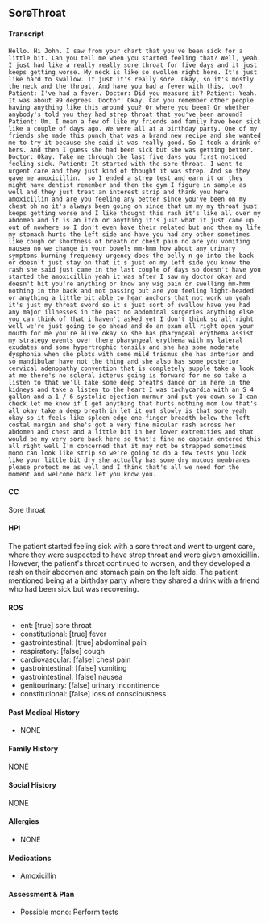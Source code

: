 SoreThroat
---
#### Transcript
```
Hello. Hi John. I saw from your chart that you've been sick for a little bit. Can you tell me when you started feeling that? Well, yeah. I just had like a really really sore throat for five days and it just keeps getting worse. My neck is like so swollen right here. It's just like hard to swallow. It just it's really sore. Okay, so it's mostly the neck and the throat. And have you had a fever with this, too? Patient: I've had a fever. Doctor: Did you measure it? Patient: Yeah. It was about 99 degrees. Doctor: Okay. Can you remember other people having anything like this around you? Or where you been? Or whether anybody's told you they had strep throat that you've been around? Patient: Um. I mean a few of like my friends and family have been sick like a couple of days ago. We were all at a birthday party. One of my friends she made this punch that was a brand new recipe and she wanted me to try it because she said it was really good. So I took a drink of hers. And then I guess she had been sick but she was getting better. Doctor: Okay. Take me through the last five days you first noticed feeling sick. Patient: It started with the sore throat. I went to urgent care and they just kind of thought it was strep. And so they gave me amoxicillin.  so I ended a strep test and earn it or they might have dentist remember and then the gym I figure in sample as well and they just treat an interest strip and thank you here amoxicillin and are you feeling any better since you've been on my chest oh no it's always been going on since that um my my throat just keeps getting worse and I like thought this rash it's like all over my abdomen and it is an itch or anything it's just what it just came up out of nowhere so I don't even have their related but and then my life my stomach hurts the left side and have you had any other sometimes like cough or shortness of breath or chest pain no are you vomiting nausea no we change in your bowels mm-hmm how about any urinary symptoms burning frequency urgency does the belly n go into the back or doesn't just stay on that it's just on my left side you know the rash she said just came in the last couple of days so doesn't have you started the amoxicillin yeah it was after I saw my doctor okay and doesn't hit you're anything or know any wig pain or swelling mm-hmm nothing in the back and not passing out are you feeling light-headed or anything a little bit able to hear anchors that not work um yeah it's just my throat sword so it's just sort of swallow have you had any major illnesses in the past no abdominal surgeries anything else you can think of that i haven't asked yet I don't think so all right well we're just going to go ahead and do an exam all right open your mouth for me you're alive okay so she has pharyngeal erythema assist my strategy events over there pharyngeal erythema with my lateral exudates and some hypertrophic tonsils and she has some moderate dysphonia when she plots with some mild trismus she has anterior and so mandibular have not the thing and she also has some posterior cervical adenopathy convention that is completely supple take a look at me there's no scleral icterus going is forward for me so take a listen to that we'll take some deep breaths dance or in here in the kidneys and take a listen to the heart I was tachycardia with an S 4 gallon and a 1 / 6 systolic ejection murmur and put you down so I can check let me know if I get anything that hurts nothing mom low that's all okay take a deep breath in let it out slowly is that sore yeah okay so it feels like spleen edge one-finger breadth below the left costal margin and she's got a very fine macular rash across her abdomen and chest and a little bit in her lower extremities and that would be my very sore back here so that's fine no captain entered this all right well I'm concerned that it may not be strapped sometimes mono can look like strip so we're going to do a few tests you look like your little bit dry she actually has some dry mucous membranes please protect me as well and I think that's all we need for the moment and welcome back let you know you.
```

#### CC 
Sore throat 

#### HPI 
The patient started feeling sick with a sore throat and went to urgent care, where they were suspected to have strep throat and were given amoxicillin. However, the patient's throat continued to worsen, and they developed a rash on their abdomen and stomach pain on the left side. The patient mentioned being at a birthday party where they shared a drink with a friend who had been sick but was recovering.

#### ROS 
- ent: [true] sore throat 
- constitutional: [true] fever 
- gastrointestinal: [true] abdominal pain 
- respiratory: [false] cough 
- cardiovascular: [false] chest pain 
- gastrointestinal: [false] vomiting 
- gastrointestinal: [false] nausea 
- genitourinary: [false] urinary incontinence 
- constitutional: [false] loss of consciousness 

#### Past Medical History 
- NONE

#### Family History 
NONE

#### Social History 
NONE

#### Allergies 
- NONE

#### Medications 
- Amoxicillin

#### Assessment & Plan 
- Possible mono: Perform tests

